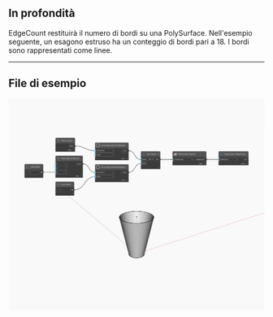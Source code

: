 ## In profondità
EdgeCount restituirà il numero di bordi su una PolySurface. Nell'esempio seguente, un esagono estruso ha un conteggio di bordi pari a 18. I bordi sono rappresentati come linee.
___
## File di esempio

![EdgeCount](./Autodesk.DesignScript.Geometry.PolySurface.EdgeCount_img.jpg)


